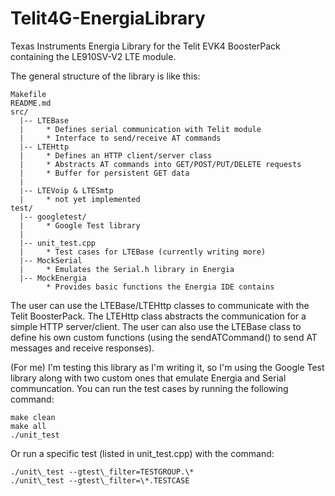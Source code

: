 # Telit4G-EnergiaLibrary
Texas Instruments Energia Library for the Telit EVK4 BoosterPack containing the LE910SV-V2 LTE module.

The general structure of the library is like this:

```
Makefile
README.md
src/
  |-- LTEBase
  |     * Defines serial communication with Telit module
  |     * Interface to send/receive AT commands
  |-- LTEHttp
  |     * Defines an HTTP client/server class
  |     * Abstracts AT commands into GET/POST/PUT/DELETE requests
  |     * Buffer for persistent GET data
  |
  |-- LTEVoip & LTESmtp
  |     * not yet implemented
test/
  |-- googletest/
  |     * Google Test library
  |
  |-- unit_test.cpp
  |     * Test cases for LTEBase (currently writing more)
  |-- MockSerial
  |     * Emulates the Serial.h library in Energia
  |-- MockEnergia
        * Provides basic functions the Energia IDE contains
```

The user can use the LTEBase/LTEHttp classes to communicate with the Telit BoosterPack. The LTEHttp class abstracts the communication for a simple HTTP server/client. The user can also use the LTEBase class to define his own custom functions (using the sendATCommand() to send AT messages and receive responses).

(For me)
I'm testing this library as I'm writing it, so I'm using the Google Test library along with two custom ones that emulate Energia and Serial communcation. You can run the test cases by running the following command:
```
make clean
make all
./unit_test
```
Or run a specific test (listed in unit\_test.cpp) with the command:
```
./unit\_test --gtest\_filter=TESTGROUP.\*
./unit\_test --gtest\_filter=\*.TESTCASE
```
